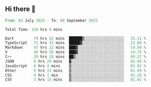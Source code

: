 ## Hi there 👋

<!--START_SECTION:waka-->

```rust
From: 03 July 2024 - To: 08 September 2025

Total Time: 318 hrs 8 mins

Dart         79 hrs 52 mins  ██████▒░░░░░░░░░░░░░░░░░░   25.11 %
TypeScript   72 hrs 31 mins  █████▓░░░░░░░░░░░░░░░░░░░   22.80 %
Markdown     47 hrs 12 mins  ███▓░░░░░░░░░░░░░░░░░░░░░   14.84 %
V            46 hrs 56 mins  ███▓░░░░░░░░░░░░░░░░░░░░░   14.75 %
C++          29 hrs 28 mins  ██▒░░░░░░░░░░░░░░░░░░░░░░   09.27 %
JSON         6 hrs 29 mins   ▓░░░░░░░░░░░░░░░░░░░░░░░░   02.04 %
JavaScript   6 hrs 4 mins    ▒░░░░░░░░░░░░░░░░░░░░░░░░   01.91 %
Other        5 hrs 23 mins   ▒░░░░░░░░░░░░░░░░░░░░░░░░   01.69 %
CSS          4 hrs 1 min     ▒░░░░░░░░░░░░░░░░░░░░░░░░   01.26 %
CSV          3 hrs 13 mins   ▒░░░░░░░░░░░░░░░░░░░░░░░░   01.01 %
```

<!--END_SECTION:waka-->

<!--
**mathiskakal/mathiskakal** is a ✨ _special_ ✨ repository because its `README.md` (this file) appears on your GitHub profile.

Here are some ideas to get you started:

- 🔭 I’m currently working on ...
- 🌱 I’m currently learning ...
- 👯 I’m looking to collaborate on ...
- 🤔 I’m looking for help with ...
- 💬 Ask me about ...
- 📫 How to reach me: ...
- 😄 Pronouns: ...
- ⚡ Fun fact: ...
-->
